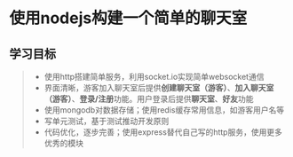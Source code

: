 # 使用nodejs构建一个简单的聊天室

## 学习目标
> * 使用http搭建简单服务，利用socket.io实现简单websocket通信
> * 界面清晰，游客加入聊天室后提供**创建聊天室（游客）**、**加入聊天室（游客）**、**登录/注册**功能。用户登录后提供**聊天室**、**好友**功能
> * 使用mongodb对数据存储；使用redis缓存常用信息，如游客用户名等
> * 写单元测试，基于测试推动开发原则
> * 代码优化，逐步完善；使用express替代自己写的http服务，使用更多优秀的模块